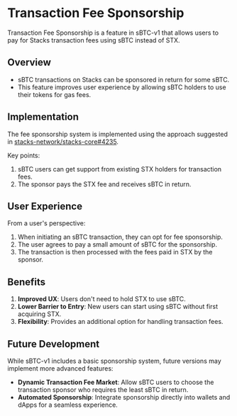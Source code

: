 # Transaction Fee Sponsorship

Transaction Fee Sponsorship is a feature in sBTC-v1 that allows users to pay for Stacks transaction fees using sBTC instead of STX.

## Overview

- sBTC transactions on Stacks can be sponsored in return for some sBTC.
- This feature improves user experience by allowing sBTC holders to use their tokens for gas fees.

## Implementation

The fee sponsorship system is implemented using the approach suggested in [stacks-network/stacks-core#4235](https://github.com/stacks-network/stacks-core/issues/4235).

Key points:

1. sBTC users can get support from existing STX holders for transaction fees.
2. The sponsor pays the STX fee and receives sBTC in return.

## User Experience

From a user's perspective:

1. When initiating an sBTC transaction, they can opt for fee sponsorship.
2. The user agrees to pay a small amount of sBTC for the sponsorship.
3. The transaction is then processed with the fees paid in STX by the sponsor.

## Benefits

1. **Improved UX**: Users don't need to hold STX to use sBTC.
2. **Lower Barrier to Entry**: New users can start using sBTC without first acquiring STX.
3. **Flexibility**: Provides an additional option for handling transaction fees.

## Future Development

While sBTC-v1 includes a basic sponsorship system, future versions may implement more advanced features:

- **Dynamic Transaction Fee Market**: Allow sBTC users to choose the transaction sponsor who requires the least sBTC in return.
- **Automated Sponsorship**: Integrate sponsorship directly into wallets and dApps for a seamless experience.
